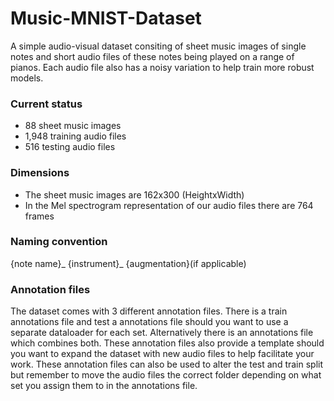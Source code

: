 # Music-MNIST-Dataset

A simple audio-visual dataset consiting of sheet music images of single notes and short audio files of these notes being played on a range of pianos. Each audio file also has a noisy variation to help train more robust models. 

### Current status
+ 88 sheet music images
+ 1,948 training audio files
+ 516 testing audio files

### Dimensions
+ The sheet music images are 162x300 (HeightxWidth)
+ In the Mel spectrogram representation of our audio files there are 764 frames

### Naming convention
{note name}_ {instrument}_ {augmentation}(if applicable)

### Annotation files
The dataset comes with 3 different annotation files. There is a train annotations file and test a annotations file should you want to use a separate dataloader for each set. Alternatively there is an annotations file which combines both. These annotation files also provide a template should you want to expand the dataset with new audio files to help facilitate your work. These annotation files can also be used to alter the test and train split but remember to move the audio files the correct folder depending on what set you assign them to in the annotations file.
